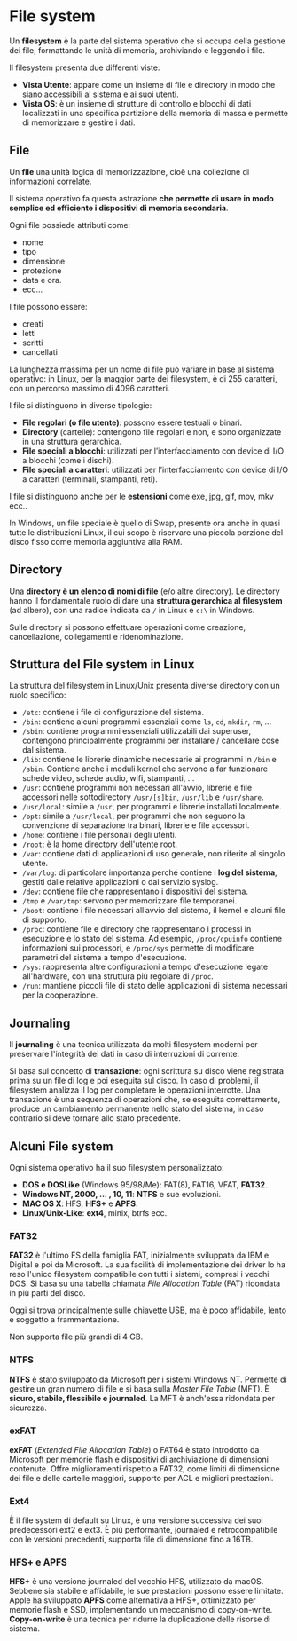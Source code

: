 ﻿# File system

Un **filesystem** è la parte del sistema operativo che si occupa della gestione dei file, formattando le unità di memoria, archiviando e leggendo i file.

Il filesystem presenta due differenti viste:

- **Vista Utente**: appare come un insieme di file e directory in modo che siano accessibili al sistema e ai suoi utenti.
- **Vista OS**: è un insieme di strutture di controllo e blocchi di dati localizzati in una specifica partizione della memoria di massa e permette di memorizzare e gestire i dati.

## File

Un **file** una unità logica di memorizzazione, cioè una collezione di informazioni correlate.

Il sistema operativo fa questa astrazione **che permette di usare in modo semplice ed efficiente i dispositivi di memoria secondaria**.

Ogni file possiede attributi come:

- nome
- tipo
- dimensione
- protezione
- data e ora.
- ecc…

I file possono essere:

- creati
- letti
- scritti
- cancellati

La lunghezza massima per un nome di file può variare in base al sistema operativo: in Linux, per la maggior parte dei filesystem, è di 255 caratteri, con un percorso massimo di 4096 caratteri.

I file si distinguono in diverse tipologie:

- **File regolari (o file utente)**: possono essere testuali o binari.
- **Directory** (cartelle): contengono file regolari e non, e sono organizzate in una struttura gerarchica.
- **File speciali a blocchi**: utilizzati per l’interfacciamento con device di I/O a blocchi (come i dischi).
- **File speciali a caratteri**: utilizzati per l’interfacciamento con device di I/O a caratteri (terminali, stampanti, reti).

I file si distinguono anche per le **estensioni** come exe, jpg, gif, mov, mkv ecc..

In Windows, un file speciale è quello di Swap, presente ora anche in quasi tutte le distribuzioni Linux, il cui scopo è riservare una piccola porzione del disco fisso come memoria aggiuntiva alla RAM.

## Directory

Una **directory è un elenco di nomi di file** (e/o altre directory). Le directory hanno il fondamentale ruolo di dare una **struttura gerarchica al filesystem** (ad albero), con una radice indicata da `/` in Linux e `c:\` in Windows.

Sulle directory si possono effettuare operazioni come creazione, cancellazione, collegamenti e ridenominazione.

## Struttura del File system in Linux

La struttura del filesystem in Linux/Unix presenta diverse directory con un ruolo specifico:

- `/etc`: contiene i file di configurazione del sistema.
- `/bin`: contiene alcuni programmi essenziali come `ls`, `cd`, `mkdir`, `rm`, ...
- `/sbin`: contiene programmi essenziali utilizzabili dai superuser, contengono principalmente programmi per installare / cancellare cose dal sistema.
- `/lib`: contiene le librerie dinamiche necessarie ai programmi in `/bin` e `/sbin`. Contiene anche i moduli kernel che servono a far funzionare schede video, schede audio, wifi, stampanti, …
- `/usr`: contiene programmi non necessari all'avvio, librerie e file accessori nelle sottodirectory `/usr/[s]bin`, `/usr/lib` e `/usr/share`.
- `/usr/local`: simile a `/usr`, per programmi e librerie installati localmente.
- `/opt`: simile a `/usr/local`, per programmi che non seguono la convenzione di separazione tra binari, librerie e file accessori.
- `/home`: contiene i file personali degli utenti.
- `/root`: è la home directory dell'utente root.
- `/var`: contiene dati di applicazioni di uso generale, non riferite al singolo utente.
- `/var/log`: di particolare importanza perché contiene i **log del sistema**, gestiti dalle relative applicazioni o dal servizio syslog.
- `/dev`: contiene file che rappresentano i dispositivi del sistema.
- `/tmp` e `/var/tmp`: servono per memorizzare file temporanei.
- `/boot`: contiene i file necessari all’avvio del sistema, il kernel e alcuni file di supporto.
- `/proc`: contiene file e directory che rappresentano i processi in esecuzione e lo stato del sistema. Ad esempio, `/proc/cpuinfo` contiene informazioni sui processori, e `/proc/sys` permette di modificare parametri del sistema a tempo d'esecuzione.
- `/sys`: rappresenta altre configurazioni a tempo d'esecuzione legate all'hardware, con una struttura più regolare di `/proc`.
- `/run`: mantiene piccoli file di stato delle applicazioni di sistema necessari per la cooperazione.

## Journaling

Il **journaling** è una tecnica utilizzata da molti filesystem moderni per preservare l'integrità dei dati in caso di interruzioni di corrente.

Si basa sul concetto di **transazione**: ogni scrittura su disco viene registrata prima su un file di log e poi eseguita sul disco. In caso di problemi, il filesystem analizza il log per completare le operazioni interrotte. Una transazione è una sequenza di operazioni che, se eseguita correttamente, produce un cambiamento permanente nello stato del sistema, in caso contrario si deve tornare allo stato precedente.

## Alcuni File system

Ogni sistema operativo ha il suo filesystem personalizzato:

- **DOS e DOSLike** (Windows 95/98/Me): FAT(8), FAT16, VFAT, **FAT32**.
- **Windows NT, 2000, ... , 10, 11**: **NTFS** e sue evoluzioni.
- **MAC OS X**: HFS, **HFS+** e **APFS**.
- **Linux/Unix-Like**: **ext4**, minix, btrfs ecc..

### FAT32

**FAT32** è l'ultimo FS della famiglia FAT, inizialmente sviluppata da IBM e Digital e poi da Microsoft. La sua facilità di implementazione dei driver lo ha reso l'unico filesystem compatibile con tutti i sistemi, compresi i vecchi DOS. Si basa su una tabella chiamata *File Allocation Table* (FAT) ridondata in più parti del disco.

Oggi si trova principalmente sulle chiavette USB, ma è poco affidabile, lento e soggetto a frammentazione.

Non supporta file più grandi di 4 GB.

### NTFS

**NTFS** è stato sviluppato da Microsoft per i sistemi Windows NT. Permette di gestire un gran numero di file e si basa sulla *Master File Table* (MFT). È **sicuro, stabile, flessibile e journaled**. La MFT è anch'essa ridondata per sicurezza.

### exFAT

**exFAT** (*Extended File Allocation Table*) o FAT64 è stato introdotto da Microsoft per memorie flash e dispositivi di archiviazione di dimensioni contenute. Offre miglioramenti rispetto a FAT32, come limiti di dimensione dei file e delle cartelle maggiori, supporto per ACL e migliori prestazioni.

### Ext4

È il file system di default su Linux, è una versione successiva dei suoi predecessori ext2 e ext3. È più performante, journaled e retrocompatibile con le versioni precedenti, supporta file di dimensione fino a 16TB.

### HFS+ e APFS

**HFS+** è una versione journaled del vecchio HFS, utilizzato da macOS. Sebbene sia stabile e affidabile, le sue prestazioni possono essere limitate. Apple ha sviluppato **APFS** come alternativa a HFS+, ottimizzato per memorie flash e SSD, implementando un meccanismo di copy-on-write. **Copy-on-write** è una tecnica per ridurre la duplicazione delle risorse di sistema.
